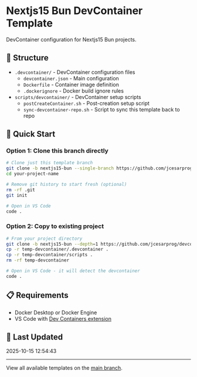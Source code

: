 # Nextjs15 Bun DevContainer Template

DevContainer configuration for Nextjs15 Bun projects.

## 📁 Structure

- `.devcontainer/` - DevContainer configuration files
  - `devcontainer.json` - Main configuration
  - `Dockerfile` - Container image definition
  - `.dockerignore` - Docker build ignore rules
- `scripts/devcontainer/` - DevContainer setup scripts
  - `postCreateContainer.sh` - Post-creation setup script
  - `sync-devcontainer-repo.sh` - Script to sync this template back to repo

## 🚀 Quick Start

### Option 1: Clone this branch directly
```bash
# Clone just this template branch
git clone -b nextjs15-bun --single-branch https://github.com/jcesarprog/devcontainer-templates.git your-project-name
cd your-project-name

# Remove git history to start fresh (optional)
rm -rf .git
git init

# Open in VS Code
code .
```

### Option 2: Copy to existing project
```bash
# From your project directory
git clone -b nextjs15-bun --depth=1 https://github.com/jcesarprog/devcontainer-templates.git temp-devcontainer
cp -r temp-devcontainer/.devcontainer .
cp -r temp-devcontainer/scripts .
rm -rf temp-devcontainer

# Open in VS Code - it will detect the devcontainer
code .
```

## 📋 Requirements

- Docker Desktop or Docker Engine
- VS Code with [Dev Containers extension](https://marketplace.visualstudio.com/items?itemName=ms-vscode-remote.remote-containers)

## 📝 Last Updated

2025-10-15 12:54:43

---

View all available templates on the [main branch](../../tree/main).

